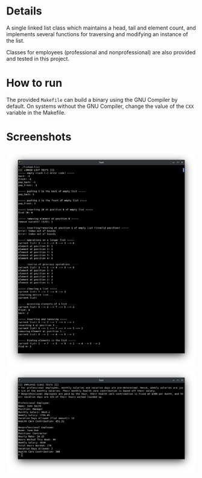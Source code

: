 # Details
A single linked list class which maintains a head, tail and element count, and implements several functions for traversing and modifying an instance of the list.

Classes for employees (professional and nonprofessional) are also provided and tested in this project.

# How to run
The provided `Makefile` can build a binary using the GNU Compiler by default. On systems without the GNU Compiler, change the value of the `CXX` variable in the Makefile.

# Screenshots
![Linked List](assets/1.png)
![Employee Class](assets/2.png)
